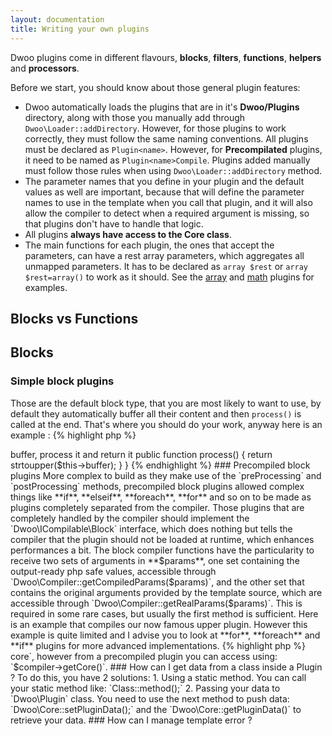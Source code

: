 ```yaml
---
layout: documentation
title: Writing your own plugins
---
```


Dwoo plugins come in different flavours, **blocks**, **filters**, **functions**, **helpers** and **processors**.

Before we start, you should know about those general plugin features:

* Dwoo automatically loads the plugins that are in it's **Dwoo/Plugins** directory, along with those you manually add through `Dwoo\Loader::addDirectory`.
However, for those plugins to work correctly, they must follow the same naming conventions.
All plugins must be declared as `Plugin<name>`. 
However, for **Precompilated** plugins, it need to be named as `Plugin<name>Compile`.
Plugins added manually must follow those rules when using `Dwoo\Loader::addDirectory` method.
* The parameter names that you define in your plugin and the default values as well are important, because that will define the parameter names to use in the template when you call that plugin, and it will also allow the compiler to detect when a required argument is missing, so that plugins don't have to handle that logic.
* All plugins **always have access to the Core class**.
* The main functions for each plugin, the ones that accept the parameters, can have a rest array parameters, which aggregates all unmapped parameters. It has to be declared as `array $rest` or `array $rest=array()` to work as it should. See the [array](/documentation/1.3.x/helpers/array.html) and [math](/documentation/1.3.x/functions/math.html) plugins for examples.

## Blocks vs Functions

## Blocks

### Simple block plugins
Those are the default block type, that you are most likely to want to use, by default they automatically buffer all their content and then `process()` is called at the end. That's where you should do your work, anyway here is an example :
{% highlight php %}
<?php
use Dwoo\Block\Plugin as BlockPlugin;
class PluginUpper extends BlockPlugin {
    // parameters go here if you need any settings
    public function init() {
    
    }
    
    // this can be ommitted, it's called once when the block ends, don't implement if you don't need it
    public function end() {
    
    }
    
    // this is called when the block is required to output it's data, it should read $this->buffer, process it and return it
    public function process() {
        return strtoupper($this->buffer);
    }
}
{% endhighlight %}

### Precompiled block plugins
More complex to build as they make use of the `preProcessing` and `postProcessing` methods, precompiled block plugins allowed complex things like **if**, **elseif**, **foreach**, **for** and so on to be made as plugins completely separated from the compiler.
Those plugins that are completely handled by the compiler should implement the `Dwoo\ICompilable\Block` interface, which does nothing but tells the compiler that the plugin should not be loaded at runtime, which enhances performances a bit.
The block compiler functions have the particularity to receive two sets of arguments in **$params**, one set containing the output-ready php safe values, accessible through `Dwoo\Compiler::getCompiledParams($params)`, and the other set that contains the original arguments provided by the template source, which are accessible through `Dwoo\Compiler::getRealParams($params)`. This is required in some rare cases, but usually the first method is sufficient.
Here is an example that compiles our now famous upper plugin. However this example is quite limited and I advise you to look at **for**, **foreach** and **if** plugins for more advanced implementations.
{% highlight php %}
<?php
use Dwoo\Block\Plugin as BlockPlugin;
use Dwoo\Compiler;
use Dwoo\ICompilable\Block as ICompilableBlock;
class PluginUpper extends BlockPlugin implements ICompilableBlock {

    public function init() {

    }

    public static function preProcessing(Compiler $compiler, array $params, $prepend, $append, $type) {
        return Compiler::PHP_OPEN.$prepend.' ob_start(); '.$append . Compiler::PHP_CLOSE;
    }

    public static function postProcessing(Compiler $compiler, array $params, $prepend, $append, $content) {
        // the block is responsible for outputting it's entire content (passed as $content),
        // so you can transform it and then return it, but in this case we don't because
        // we want the content to be uppercased at runtime and not at compile time
        return $content . Compiler::PHP_OPEN.$prepend.' $tmp = ob_get_clean(); echo strtoupper($tmp); '.$append . Compiler::PHP_CLOSE;
    }
}
{% endhighlight %}

## Functions

### Simple function plugin
{% highlight php %}
<?php
use Dwoo\Plugin;
class PluginUpper extends Plugin {

    public function process($value) {
        return strtoupper($value);
    }
}
{% endhighlight %}

### Precompiled function plugin
{% highlight php %}
<?php
use Dwoo\Compiler;
use Dwoo\ICompilable;
use Dwoo\Plugin;
class PluginUpper extends Plugin implements ICompilable {

    public static function compile(Compiler $compiler, $value) {
        return 'strotoupper('.$value.')';
    }
}
{% endhighlight %}

## FAQ

### How can I access to a Core object ?

From a simple plugin you can access using: `$this->core`, however from a precompiled plugin you can access using: `$compiler->getCore()`.

### How can I get data from a class inside a Plugin ?
To do this, you have 2 solutions:

1. Using a static method. You can call your static method like: `Class::method();`
2. Passing your data to `Dwoo\Plugin` class. You need to use the next method to push data: `Dwoo\Core::setPluginData();` and the `Dwoo\Core::getPluginData()` to retrieve your data.

### How can I manage template error ?
